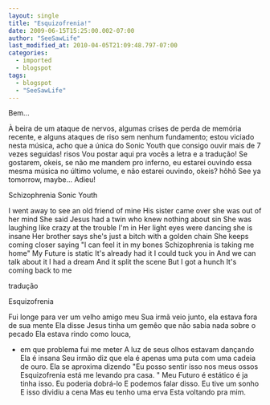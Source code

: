 ```yaml
---
layout: single
title: "Esquizofrenia!"
date: 2009-06-15T15:25:00.002-07:00
author: "SeeSawLife"
last_modified_at: 2010-04-05T21:09:48.797-07:00
categories:
  - imported
  - blogspot
tags:
  - blogspot
  - "SeeSawLife"
---
```


Bem...

À beira de um ataque de nervos, algumas crises de perda de memória recente, e alguns ataques de riso sem nenhum fundamento; estou viciado nesta música, acho que a única do Sonic Youth que consigo ouvir mais de 7 vezes seguidas! risos
Vou postar aqui pra vocês a letra e a tradução!
Se gostarem, okeis, se não me mandem pro inferno, eu estarei ouvindo essa mesma música no último volume, e não estarei ouvindo, okeis?
hôhô
See ya tomorrow, maybe...
Adieu!

Schizophrenia
Sonic Youth

I went away to see an old friend of mine
His sister came over she was out of her mind
She said Jesus had a twin who knew nothing about sin
She was laughing like crazy at the trouble I'm in
Her light eyes were dancing she is insane
Her brother says she's just a bitch with a golden chain
She keeps coming closer saying "I can feel it in my bones
Schizophrenia is taking me home"
My Future is static
It's already had it
I could tuck you in
And we can talk about it
I had a dream
And it split the scene
But I got a hunch
It's coming back to me

tradução

Esquizofrenia

Fui longe para ver um velho amigo meu
Sua irmã veio junto, ela estava fora de sua mente
Ela disse Jesus tinha um gemêo que não sabia nada sobre o pecado
Ela estava rindo como louca,
- em que problema fui me meter
A luz de seus olhos estavam dançando 
Ela é insana
Seu irmão diz que ela é apenas uma puta 
com uma cadeia de ouro.
Ela se aproxima dizendo "Eu posso sentir isso nos meus ossos
Esquizofrenia está me levando pra casa. "
Meu Futuro é estático
é ja tinha isso.
Eu poderia dobrá-lo
E podemos falar disso.
Eu tive um sonho
E isso dividiu a cena
Mas eu tenho uma erva
Esta voltando pra mim.